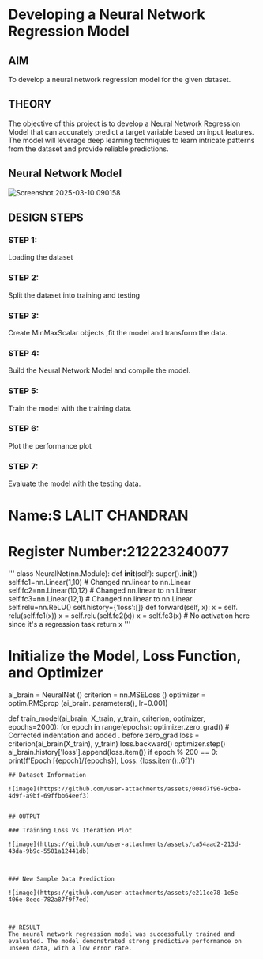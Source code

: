 # Developing a Neural Network Regression Model

## AIM

To develop a neural network regression model for the given dataset.

## THEORY

The objective of this project is to develop a Neural Network Regression Model that can accurately predict a target variable based on input features. The model will leverage deep learning techniques to learn intricate patterns from the dataset and provide reliable predictions.

## Neural Network Model

![Screenshot 2025-03-10 090158](https://github.com/user-attachments/assets/2c550f33-f43b-4e3c-aa4d-10aeed597a20)



## DESIGN STEPS

### STEP 1:

Loading the dataset

### STEP 2:

Split the dataset into training and testing

### STEP 3:

Create MinMaxScalar objects ,fit the model and transform the data.

### STEP 4:

Build the Neural Network Model and compile the model.

### STEP 5:

Train the model with the training data.

### STEP 6:

Plot the performance plot

### STEP 7:

Evaluate the model with the testing data.

# Name:S LALIT CHANDRAN
# Register Number:212223240077
'''
class NeuralNet(nn.Module):
  def __init__(self):
    super().__init__()
    self.fc1=nn.Linear(1,10) # Changed nn.linear to nn.Linear
    self.fc2=nn.Linear(10,12) # Changed nn.linear to nn.Linear
    self.fc3=nn.Linear(12,1) # Changed nn.linear to nn.Linear
    self.relu=nn.ReLU()
    self.history={'loss':[]}
  def forward(self, x):
    x = self. relu(self.fc1(x))
    x = self.relu(self.fc2(x))
    x = self.fc3(x) # No activation here since it's a regression task
    return x
'''
# Initialize the Model, Loss Function, and Optimizer
ai_brain = NeuralNet ()
criterion = nn.MSELoss ()
optimizer = optim.RMSprop (ai_brain. parameters(), lr=0.001)


def train_model(ai_brain, X_train, y_train, criterion, optimizer, epochs=2000):
    for epoch in range(epochs):
        optimizer.zero_grad() # Corrected indentation and added . before zero_grad
        loss = criterion(ai_brain(X_train), y_train)
        loss.backward()
        optimizer.step()
        ai_brain.history['loss'].append(loss.item())
        if epoch % 200 == 0:
            print(f'Epoch [{epoch}/{epochs}], Loss: {loss.item():.6f}')
```
## Dataset Information

![image](https://github.com/user-attachments/assets/008d7f96-9cba-4d9f-a9bf-69ffbb64eef3)


## OUTPUT

### Training Loss Vs Iteration Plot

![image](https://github.com/user-attachments/assets/ca54aad2-213d-43da-9b9c-5501a12441db)



### New Sample Data Prediction

![image](https://github.com/user-attachments/assets/e211ce78-1e5e-406e-8eec-782a87f9f7ed)



## RESULT
The neural network regression model was successfully trained and evaluated. The model demonstrated strong predictive performance on unseen data, with a low error rate.
